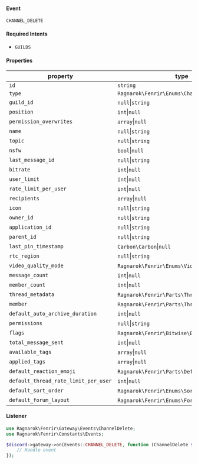 #### Event
`CHANNEL_DELETE`

#### Required Intents
- `GUILDS`

#### Properties
|property|type|
|--------|----|
|`id`|`string`|
|`type`|`Ragnarok\Fenrir\Enums\ChannelTypes`|
|`guild_id`|`null`&#124;`string`|
|`position`|`int`&#124;`null`|
|`permission_overwrites`|`array`&#124;`null`|
|`name`|`null`&#124;`string`|
|`topic`|`null`&#124;`string`|
|`nsfw`|`bool`&#124;`null`|
|`last_message_id`|`null`&#124;`string`|
|`bitrate`|`int`&#124;`null`|
|`user_limit`|`int`&#124;`null`|
|`rate_limit_per_user`|`int`&#124;`null`|
|`recipients`|`array`&#124;`null`|
|`icon`|`null`&#124;`string`|
|`owner_id`|`null`&#124;`string`|
|`application_id`|`null`&#124;`string`|
|`parent_id`|`null`&#124;`string`|
|`last_pin_timestamp`|`Carbon\Carbon`&#124;`null`|
|`rtc_region`|`null`&#124;`string`|
|`video_quality_mode`|`Ragnarok\Fenrir\Enums\VideoQualityMode`&#124;`null`|
|`message_count`|`int`&#124;`null`|
|`member_count`|`int`&#124;`null`|
|`thread_metadata`|`Ragnarok\Fenrir\Parts\ThreadMetadata`&#124;`null`|
|`member`|`Ragnarok\Fenrir\Parts\ThreadMember`&#124;`null`|
|`default_auto_archive_duration`|`int`&#124;`null`|
|`permissions`|`null`&#124;`string`|
|`flags`|`Ragnarok\Fenrir\Bitwise\Bitwise`&#124;`null`|
|`total_message_sent`|`int`&#124;`null`|
|`available_tags`|`array`&#124;`null`|
|`applied_tags`|`array`&#124;`null`|
|`default_reaction_emoji`|`Ragnarok\Fenrir\Parts\DefaultReaction`&#124;`null`|
|`default_thread_rate_limit_per_user`|`int`&#124;`null`|
|`default_sort_order`|`Ragnarok\Fenrir\Enums\SortOrderType`&#124;`null`|
|`default_forum_layout`|`Ragnarok\Fenrir\Enums\ForumLayoutType`&#124;`null`|

#### Listener
```php
use Ragnarok\Fenrir\Gateway\Events\ChannelDelete;
use Ragnarok\Fenrir\Constants\Events;

$discord->gateway->on(Events::CHANNEL_DELETE, function (ChannelDelete $event) {
    // Handle event
});
```
